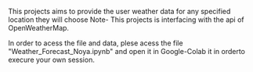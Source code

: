 This projects aims to provide the user weather data for any specified location they will choose Note- This projects is interfacing with the api of OpenWeatherMap.

In order to acess the file and data, plese acess the file "Weather_Forecast_Noya.ipynb" and open it in Google-Colab it in orderto execure your own session.
